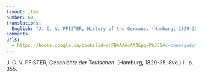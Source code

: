```yaml
---
layout: item
number: 68
translations:
  English: "J. C. V. PFISTER, History of the Germans. (Hamburg, 1829-35. 8vo.) Vol. II. p. 355. [Trans. J. Bock]"
comments:
urls:
  - https://books.google.ca/books?id=crFBAAAAcAAJ&pg=PA355#v=onepage&q&f=false
---
```


J. C. V. PFISTER, <em>Geschichte der Teutschen</em>. (Hamburg, 1829-35. 8vo.) II. p. 355.
